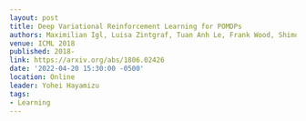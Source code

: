 ```yaml
---
layout: post
title: Deep Variational Reinforcement Learning for POMDPs
authors: Maximilian Igl, Luisa Zintgraf, Tuan Anh Le, Frank Wood, Shimon Whiteson
venue: ICML 2018
published: 2018-
link: https://arxiv.org/abs/1806.02426
date: '2022-04-20 15:30:00 -0500'
location: Online
leader: Yohei Hayamizu
tags:
- Learning
---
```

